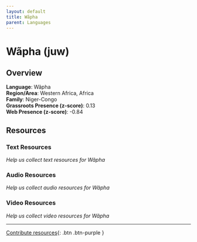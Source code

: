 ```yaml
---
layout: default
title: Wãpha
parent: Languages
---
```


# Wãpha (juw)

## Overview

**Language**: Wãpha  
**Region/Area**: Western Africa, Africa  
**Family**: Niger-Congo  
**Grassroots Presence (z-score)**: 0.13  
**Web Presence (z-score)**: -0.84  

## Resources

### Text Resources
*Help us collect text resources for Wãpha*

### Audio Resources
*Help us collect audio resources for Wãpha*

### Video Resources
*Help us collect video resources for Wãpha*

---

[Contribute resources](https://forms.office.com/e/1SfLJx3u1r){: .btn .btn-purple }

